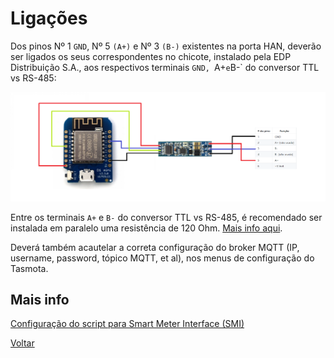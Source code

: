 # Ligações

Dos pinos Nº 1 `GND`, Nº 5 `(A+)` e Nº 3 `(B-)` existentes na porta HAN, deverão ser ligados os seus correspondentes no chicote, instalado pela EDP Distribuição S.A., aos respectivos terminais `GND, `A+` e `B-` do conversor TTL vs RS-485:

![tasmota-rs485](./img/tasmota-rs485.png)
>

Entre os terminais `A+` e `B-` do conversor TTL vs RS-485, é recomendado ser instalada em paralelo uma resistência de 120 Ohm. [Mais info aqui](../Energy%20Box#impedância-de-linha).

Deverá também acautelar a correta configuração do broker MQTT (IP, username, password, tópico MQTT, et al), nos menus de configuração do Tasmota.

## Mais info

[Configuração do script para Smart Meter Interface (SMI)](./CONFIGURAÇÃO-SCRIPT-SMI.md)

[Voltar](./README.md)


